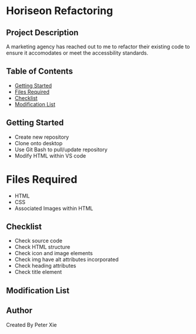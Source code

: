 # Horiseon Refactoring

## Project Description

A marketing agency has reached out to me to refactor their existing code to ensure it accomodates or meet the accessbility standards. 

## Table of Contents

- [Getting Started](#Getting-started)
- [Files Required](#files-required)
- [Checklist](#checklist)
- [Modification List](#modification-list)

## Getting Started

- Create new repository
- Clone onto desktop
- Use Git Bash to pull/update repository
- Modify HTML within VS code

# Files Required

- HTML
- CSS
- Associated Images within HTML

## Checklist

- Check source code
- Check HTML structure
- Check icon and image elements
- Check img have alt attributes incorporated
- Check heading attributes
- Check title element

## Modification List




## Author

Created By Peter Xie



